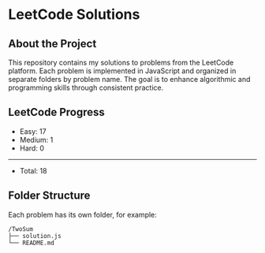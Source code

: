 # LeetCode Solutions

##  About the Project

This repository contains my solutions to problems from the LeetCode platform. Each problem is implemented in JavaScript and organized in separate folders by problem name. The goal is to enhance algorithmic and programming skills through consistent practice.


## LeetCode Progress
- Easy: 17
- Medium: 1
- Hard: 0
______________
- Total: 18

##  Folder Structure

Each problem has its own folder, for example:

```
/TwoSum
├── solution.js
└── README.md
```

